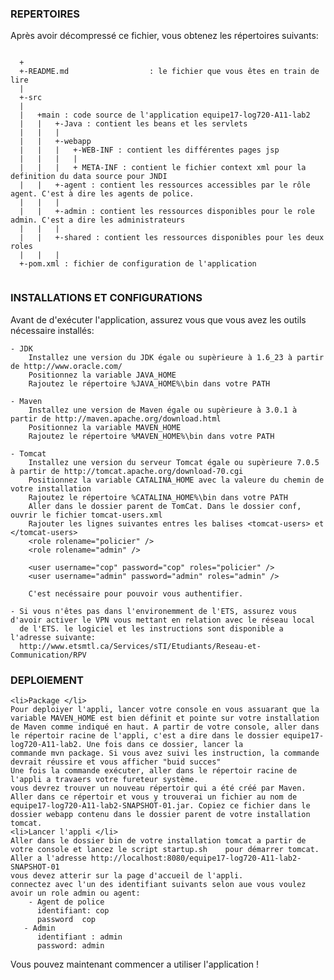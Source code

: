 
<h3>REPERTOIRES</h3>

Après avoir décompressé ce fichier, vous obtenez les répertoires suivants:
  
  <pre><code>   
  +
  +-README.md                  : le fichier que vous êtes en train de lire
  |
  +-src 
  |
  |   +main : code source de l'application equipe17-log720-A11-lab2 
  |   |   +-Java : contient les beans et les servlets
  |   |   |
  |   |   +-webapp
  |   |   |   +-WEB-INF : contient les différentes pages jsp 
  |   |   |   |
  |   |   |   + META-INF : contient le fichier context xml pour la definition du data source pour JNDI
  |   |   +-agent : contient les ressources accessibles par le rôle agent. C'est à dire les agents de police.
  |   |   |
  |   |   +-admin : contient les ressources disponibles pour le role admin. C'est a dire les administrateurs
  |   |   |
  |   |   +-shared : contient les ressources disponibles pour les deux roles
  |   |   |
  +-pom.xml : fichier de configuration de l'application
  </code></pre>
  
 <h3>INSTALLATIONS ET CONFIGURATIONS</h3>
 
 Avant de d'exécuter l'application, assurez vous que vous avez les outils nécessaire installés:

    - JDK
        Installez une version du JDK égale ou supèrieure à 1.6_23 à partir de http://www.oracle.com/
        Positionnez la variable JAVA_HOME
        Rajoutez le répertoire %JAVA_HOME%\bin dans votre PATH
        
    - Maven
        Installez une version de Maven égale ou supèrieure à 3.0.1 à partir de http://maven.apache.org/download.html
        Positionnez la variable MAVEN_HOME
        Rajoutez le répertoire %MAVEN_HOME%\bin dans votre PATH
        
    - Tomcat
        Installez une version du serveur Tomcat égale ou supèrieure 7.0.5 à partir de http://tomcat.apache.org/download-70.cgi
        Positionnez la variable CATALINA_HOME avec la valeure du chemin de votre installation
        Rajoutez le répertoire %CATALINA_HOME%\bin dans votre PATH
        Aller dans le dossier parent de TomCat. Dans le dossier conf, ouvrir le fichier tomcat-users.xml
        Rajouter les lignes suivantes entres les balises <tomcat-users> et </tomcat-users>
        <role rolename="policier" />
        <role rolename="admin" />
        
        <user username="cop" password="cop" roles="policier" />
        <user username="admin" password="admin" roles="admin" />
        
        C'est necéssaire pour pouvoir vous authentifier.
        
    - Si vous n'êtes pas dans l'environemment de l'ETS, assurez vous d'avoir activer le VPN vous mettant en relation avec le réseau local
      de l'ETS. le logiciel et les instructions sont disponible a l'adresse suivante: 
      http://www.etsmtl.ca/Services/sTI/Etudiants/Reseau-et-Communication/RPV

<h3>DEPLOIEMENT</h3>  

    <li>Package </li>
    Pour deploiyer l'appli, lancer votre console en vous assuarant que la variable MAVEN_HOME est bien définit et pointe sur votre installation de Maven comme indiqué en haut. A partir de votre console, aller dans le répertoir racine de l'appli, c'est a dire dans le dossier equipe17-log720-A11-lab2. Une fois dans ce dossier, lancer la
    commande mvn package. Si vous avez suivi les instruction, la commande devrait réussire et vous afficher "buid succes"
    Une fois la commande exécuter, aller dans le répertoir racine de l'appli a travaers votre fureteur système.
    vous devrez trouver un nouveau répertoir qui a été créé par Maven. Aller dans ce répertoir et vous y trouverai un fichier au nom de equipe17-log720-A11-lab2-SNAPSHOT-01.jar. Copiez ce fichier dans le dossier webapp contenu dans le dossier parent de votre installation tomcat.
    <li>Lancer l'appli </li>
    Aller dans le dossier bin de votre installation tomcat a partir de votre console et lancez le script startup.sh    pour démarrer tomcat.
    Aller a l'adresse http://localhost:8080/equipe17-log720-A11-lab2-SNAPSHOT-01
    vous devez atterir sur la page d'accueil de l'appli.
    connectez avec l'un des identifiant suivants selon aue vous voulez avoir un role admin ou agent:
        - Agent de police
          identifiant: cop
          password  cop
       - Admin
          identifiant : admin
          password: admin
  
Vous pouvez maintenant commencer a utiliser l'application !      

  
